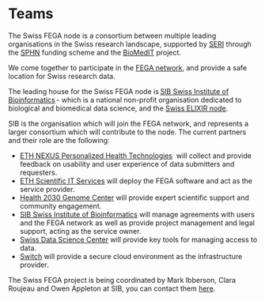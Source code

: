 # Teams

The Swiss FEGA node is a consortium between multiple leading organisations in the Swiss research landscape, supported by [SERI](https://www.sbfi.admin.ch/sbfi/en/home.html) through the [SPHN](https://sphn.ch/) funding scheme and the [BioMedIT](https://www.biomedit.ch/) project.

We come together to participate in the [FEGA network](https://ega-archive.org/about/projects-and-funders/federated-ega/), and provide a safe location for Swiss research data.

The leading house for the Swiss FEGA node is [SIB Swiss Institute of Bioinformatics](https://www.sib.swiss/) - which is a national non-profit organisation dedicated to biological and biomedical data science, and the [Swiss ELIXIR node](https://elixir-europe.org/about-us/who-we-are/nodes/switzerland). 

SIB is the organisation which will join the FEGA network, and represents a larger consortium which will contribute to the node. The current partners and their role are the following:

*   [ETH NEXUS Personalized Health Technologies](https://www.nexus.ethz.ch/)  will collect and provide feedback on usability and user experience of data submitters and requesters.
*   [ETH Scientific IT Services](https://sis.id.ethz.ch/) will deploy the FEGA software and act as the service provider.
*   [Health 2030 Genome Center](https://www.health2030genome.ch/) will provide expert scientific support and community engagement.
*   [SIB Swiss Institute of Bioinformatics](https://www.sib.swiss/) will manage agreements with users and the FEGA network as well as provide project management and legal support, acting as the service owner.
*   [Swiss Data Science Center](https://www.datascience.ch/) will provide key tools for managing access to data.
*   [Switch](https://www.switch.ch/) will provide a secure cloud environment as the infrastructure provider.

The Swiss FEGA project is being coordinated by Mark Ibberson, Clara Roujeau and Owen Appleton at SIB, you can contact them [here](mailto:fega.coordination@sib.swiss).